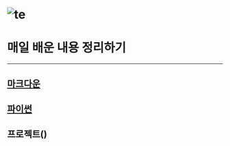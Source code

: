 



# ![te](assets/meme.png)

# 매일 배운 내용 정리하기

---

## [마크다운](https://github.com/SHIN-sped/TIL/blob/master/markdown/Github.md)

## [파이썬](https://github.com/SHIN-sped/TIL/blob/master/Python/python.md)

## 프로젝트()
















